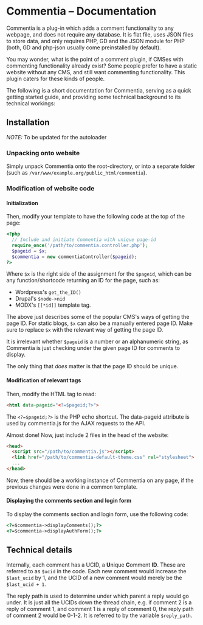 # Commentia – Documentation

Commentia is a plug-in which adds a comment functionality to any webpage, and does not require any database. It is flat file, uses JSON files to store data, and only requires PHP, GD and the JSON module for PHP (both, GD and php-json usually come preinstalled by default).

You may wonder, what is the point of a comment plugin, if CMSes with commenting functionality already exist? Some people prefer to have a static website without any CMS, and still want commenting functionality. This plugin caters for these kinds of people.

The following is a short documentation for Commentia, serving as a quick getting started guide, and providing some technical background to its technical workings:

## Installation

_NOTE:_ To be updated for the autoloader

### Unpacking onto website

Simply unpack Commentia onto the root-directory, or into a separate folder (such as `/var/www/example.org/public_html/commentia`).

### Modification of website code

#### Initialization

Then, modify your template to have the following code at the top of the page:

```php
<?php
  // Include and initiate Commentia with unique page-id
  require_once('/path/to/commentia.controller.php');
  $pageid = $x;
  $commentia = new commentiaController($pageid);
?>
```

Where `$x` is the right side of the assignment for the `$pageid`, which can be any function/shortcode returning an ID for the page, such as:

- Wordpress's `get_the_ID()`
- Drupal's `$node->nid`
- MODX's `[[*id]]` template tag.

The above just describes some of the popular CMS's ways of getting the page ID. For static blogs, `$x` can also be a manually entered page ID. Make sure to replace `$x` with the relevant way of getting the page ID.

It is irrelevant whether `$pageid` is a number or an alphanumeric string, as Commentia is just checking under the given page ID for comments to display.

The only thing that _does_ matter is that the page ID should be unique.

#### Modification of relevant tags

Then, modify the HTML tag to read:

```html
<html data-pageid="<?=$pageid;?>">
```

The `<?=$pageid;?>` is the PHP echo shortcut. The data-pageid attribute is used by commentia.js for the AJAX requests to the API.

Almost done! Now, just include 2 files in the head of the website:

```html
<head>
  <script src="/path/to/commentia.js"></script>
  <link href="/path/to/commentia-default-theme.css" rel="stylesheet">
  ...
</head>
```

Now, there should be a working instance of Commentia on any page, if the previous changes were done in a common template.

#### Displaying the comments section and login form

To display the comments section and login form, use the following code:

```html
<?=$commentia->displayComments();?>
<?=$commentia->displayAuthForm();?>
```

## Technical details

Internally, each comment has a UCID, a **U**nique **C**omment **ID**. These are referred to as `$ucid` in the code. Each new comment would increase the `$last_ucid` by 1, and the UCID of a new comment would merely be the `$last_ucid + 1`.

The reply path is used to determine under which parent a reply would go under. It is just all the UCIDs down the thread chain, e.g. if comment 2 is a reply of comment 1, and comment 1 is a reply of comment 0, the reply path of comment 2 would be 0-1-2. It is referred to by the variable `$reply_path`.
